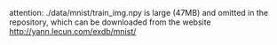 

attention: ./data/mnist/train_img.npy is large (47MB) and omitted in the repository, which can be downloaded from the website http://yann.lecun.com/exdb/mnist/

